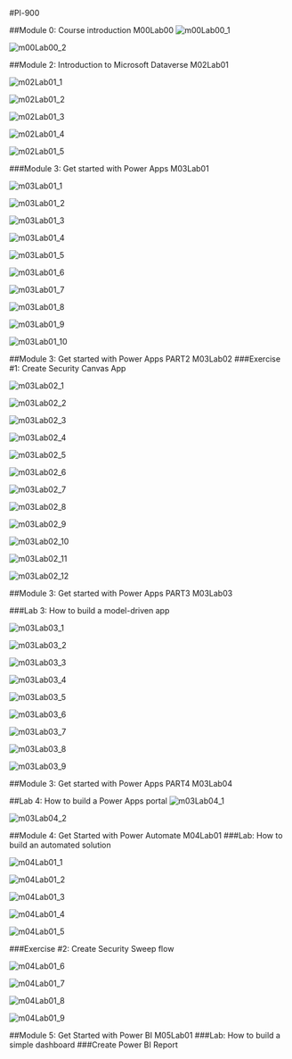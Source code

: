 #Pl-900

##Module 0: Course introduction M00Lab00
![m00Lab00_1](Evidencia/m00Lab00_1.PNG)

![m00Lab00_2](Evidencia/m00Lab00_2.PNG)

##Module 2: Introduction to Microsoft Dataverse M02Lab01

![m02Lab01_1](Evidencia/m02Lab01_1.PNG)

![m02Lab01_2](Evidencia/m02Lab01_2.PNG)

![m02Lab01_3](Evidencia/m02Lab01_3.PNG)

![m02Lab01_4](Evidencia/m02Lab01_4.PNG)

![m02Lab01_5](Evidencia/m02Lab01_5.PNG)

###Module 3: Get started with Power Apps M03Lab01

![m03Lab01_1](Evidencia/m03Lab01_1.PNG)

![m03Lab01_2](Evidencia/m03Lab01_2.PNG)

![m03Lab01_3](Evidencia/m03Lab01_3.PNG)

![m03Lab01_4](Evidencia/m03Lab01_4.PNG)

![m03Lab01_5](Evidencia/m03Lab01_5.PNG)

![m03Lab01_6](Evidencia/m03Lab01_6.PNG)

![m03Lab01_7](Evidencia/m03Lab01_7.PNG)

![m03Lab01_8](Evidencia/m03Lab01_8.PNG)

![m03Lab01_9](Evidencia/m03Lab01_9.PNG)

![m03Lab01_10](Evidencia/m03Lab01_10.PNG)

##Module 3: Get started with Power Apps PART2 M03Lab02
###Exercise #1: Create Security Canvas App

![m03Lab02_1](Evidencia/m03Lab02_1.PNG)

![m03Lab02_2](Evidencia/m03Lab02_2.PNG)

![m03Lab02_3](Evidencia/m03Lab02_3.PNG)

![m03Lab02_4](Evidencia/m03Lab02_4.PNG)

![m03Lab02_5](Evidencia/m03Lab02_5.PNG)

![m03Lab02_6](Evidencia/m03Lab02_6.PNG)

![m03Lab02_7](Evidencia/m03Lab02_7.PNG)

![m03Lab02_8](Evidencia/m03Lab02_8.PNG)

![m03Lab02_9](Evidencia/m03Lab02_9.PNG)

![m03Lab02_10](Evidencid/m03Lab02_10.PNG)

![m03Lab02_11](Evidencid/m03Lab02_11.PNG)

![m03Lab02_12](Evidencid/m03Lab02_12.PNG)

##Module 3: Get started with Power Apps PART3 M03Lab03

###Lab 3: How to build a model-driven app

![m03Lab03_1](Evidencia/m03Lab03_1.PNG)

![m03Lab03_2](Evidencia/m03Lab03_2.PNG)

![m03Lab03_3](Evidencia/m03Lab03_3.PNG)

![m03Lab03_4](Evidencia/m03Lab03_4.PNG)

![m03Lab03_5](Evidencia/m03Lab03_5.PNG)

![m03Lab03_6](Evidencia/m03Lab03_6.PNG)

![m03Lab03_7](Evidencia/m03Lab03_7.PNG)

![m03Lab03_8](Evidencia/m03Lab03_8.PNG)

![m03Lab03_9](Evidencia/m03Lab03_9.PNG)

##Module 3: Get started with Power Apps PART4 M03Lab04

##Lab 4: How to build a Power Apps portal
![m03Lab04_1](Evidencia/m03Lab04_1.PNG)

![m03Lab04_2](Evidencia/m03Lab04_2.PNG)

##Module 4: Get Started with Power Automate M04Lab01
###Lab: How to build an automated solution

![m04Lab01_1](Evidencia/m04Lab01_1.PNG)

![m04Lab01_2](Evidencia/m04Lab01_2.PNG)

![m04Lab01_3](Evidencia/m04Lab01_3.PNG)

![m04Lab01_4](Evidencia/m04Lab01_4.PNG)

![m04Lab01_5](Evidencia/m04Lab01_5.PNG)

###Exercise #2: Create Security Sweep flow

![m04Lab01_6](Evidencia/m04Lab01_6.PNG)

![m04Lab01_7](Evidencia/m04Lab01_7.PNG)

![m04Lab01_8](Evidencia/m04Lab01_8.PNG)

![m04Lab01_9](Evidencia/m04Lab01_9.PNG)

##Module 5: Get Started with Power BI M05Lab01
###Lab: How to build a simple dashboard
###Create Power BI Report
